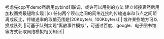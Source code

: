 考虑先cpp写demo然后用pybind11联调，或许可以用别的方法
建立邻接表然后用加权图找最短路实现 ||c)	任何两个顶点之间的网络连接的传输速率和节点之间距离成反比，传输速率的取值范围是[20Kbyte/s, 100Kbyte/s]||
或许某些地方可以换成队列 ||可基于队列实现“离散事件模拟”，可通过百度、google、电子图书馆等方式获取网络模拟相关知识||
